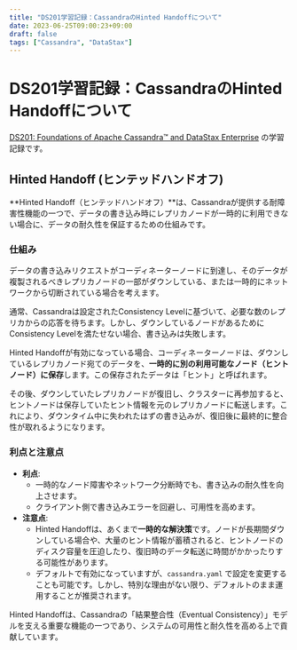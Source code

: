 ```yaml
---
title: "DS201学習記録：CassandraのHinted Handoffについて"
date: 2023-06-25T09:00:23+09:00
draft: false
tags: ["Cassandra", "DataStax"] 
---
```

<!--more-->
# DS201学習記録：CassandraのHinted Handoffについて

[DS201: Foundations of Apache Cassandra™ and DataStax Enterprise](https://www.datastax.com/jp/resources/datasheet/ds201-datastax-enterprise-foundations-apache-cassandratm) の学習記録です。

## Hinted Handoff (ヒンテッドハンドオフ)

**Hinted Handoff（ヒンテッドハンドオフ）**は、Cassandraが提供する耐障害性機能の一つで、データの書き込み時にレプリカノードが一時的に利用できない場合に、データの耐久性を保証するための仕組みです。

### 仕組み

データの書き込みリクエストがコーディネーターノードに到達し、そのデータが複製されるべきレプリカノードの一部がダウンしている、または一時的にネットワークから切断されている場合を考えます。

通常、Cassandraは設定されたConsistency Levelに基づいて、必要な数のレプリカからの応答を待ちます。しかし、ダウンしているノードがあるためにConsistency Levelを満たせない場合、書き込みは失敗します。

Hinted Handoffが有効になっている場合、コーディネーターノードは、ダウンしているレプリカノード宛てのデータを、**一時的に別の利用可能なノード（ヒントノード）に保存**します。この保存されたデータは「ヒント」と呼ばれます。

その後、ダウンしていたレプリカノードが復旧し、クラスターに再参加すると、ヒントノードは保存していたヒント情報を元のレプリカノードに転送します。これにより、ダウンタイム中に失われたはずの書き込みが、復旧後に最終的に整合性が取れるようになります。

### 利点と注意点

-   **利点**:
    -   一時的なノード障害やネットワーク分断時でも、書き込みの耐久性を向上させます。
    -   クライアント側で書き込みエラーを回避し、可用性を高めます。
-   **注意点**:
    -   Hinted Handoffは、あくまで**一時的な解決策**です。ノードが長期間ダウンしている場合や、大量のヒント情報が蓄積されると、ヒントノードのディスク容量を圧迫したり、復旧時のデータ転送に時間がかかったりする可能性があります。
    -   デフォルトで有効になっていますが、`cassandra.yaml` で設定を変更することも可能です。しかし、特別な理由がない限り、デフォルトのまま運用することが推奨されます。

Hinted Handoffは、Cassandraの「結果整合性（Eventual Consistency）」モデルを支える重要な機能の一つであり、システムの可用性と耐久性を高める上で貢献しています。